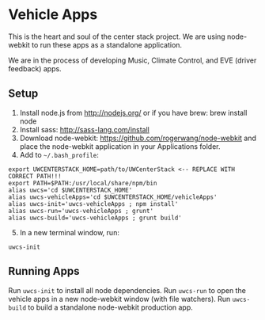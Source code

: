 Vehicle Apps
============

This is the heart and soul of the center stack project. We are using node-webkit to run these apps as a standalone application.

We are in the process of developing Music, Climate Control, and EVE (driver feedback) apps.

Setup
-----

1. Install node.js from http://nodejs.org/ or if you have brew: brew install node
2. Install sass: http://sass-lang.com/install
3. Download node-webkit: https://github.com/rogerwang/node-webkit and place the node-webkit application in your Applications folder.
4. Add to `~/.bash_profile`:
```
export UWCENTERSTACK_HOME=path/to/UWCenterStack <-- REPLACE WITH CORRECT PATH!!!
export PATH=$PATH:/usr/local/share/npm/bin
alias uwcs='cd $UWCENTERSTACK_HOME'
alias uwcs-vehicleApps='cd $UWCENTERSTACK_HOME/vehicleApps'
alias uwcs-init='uwcs-vehicleApps ; npm install'
alias uwcs-run='uwcs-vehicleApps ; grunt'
alias uwcs-build='uwcs-vehicleApps ; grunt build'
```
5. In a new terminal window, run:
```
uwcs-init
```

Running Apps
------------

Run `uwcs-init` to install all node dependencies.
Run `uwcs-run` to open the vehicle apps in a new node-webkit window (with file watchers).
Run `uwcs-build` to build a standalone node-webkit production app.
